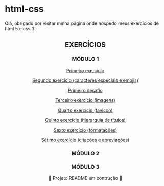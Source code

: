 <h1>html-css</h1>
<p>Olá, obrigado por visitar minha página onde hospedo meus exercícios de html 5 e css 3</p>
<h2 align="center">EXERCÍCIOS</h2>

<h3 align="center">MÓDULO 1</h3>
<p align="center"><a href="/modulo_1/cp4_aula2_ex1/">Primeiro exercício</a></p>
<p align="center"><a href="/modulo_1/cp5_aula1_ex2/">Segundo exercício (caracteres especiais e emojis)</a></p>
<p align="center"><a href="/modulo_1/cp5_desafio1/">Primeiro desafio</a></p>
<p align="center"><a href="/modulo_1/cp6_aula4_ex3/">Terceiro exercício (imagens)</a></p>
<p align="center"><a href="/modulo_1/cp6_aula5_ex4/">Quarto exercício (favicon)</a></p>
<p align="center"><a href="/modulo_1/cp7_aula1_ex5/">Quinto exercício (hierarquia de títulos)</a></p>
<p align="center"><a href="/modulo_1/cp8_aula3_ex6/">Sexto exercício (formatações)</a></p>
<p align="center"><a href="/modulo_1/cp8_aula4_ex7/">Sétimo exercício (citações e abreviações)</a></p>
<h3 align="center">MÓDULO 2</h3>
<h3 align="center">MÓDULO 3</h3>
<footer><p align="center">🚧 Projeto README em contrução 🚧</p></footer>
